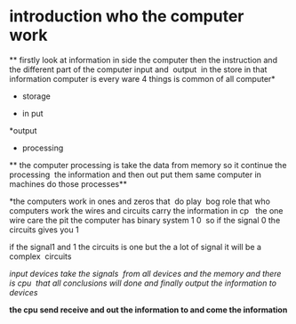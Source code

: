 # introduction who the computer work 

** firstly look at information in side the computer then the instruction and the different part of the computer input and  output  in the store in that information computer is every ware 4 things is common of all computer* 

* storage

* in put

*output

* processing

** the computer processing is take the data from memory so it continue the processing  the information and then out put them same computer in machines do those processes**

*the computers work in ones and zeros that  do play  bog role that who computers work the wires and circuits carry the information in cp   the one wire care the pit the computer has binary system 1 0  so if the signal 0 the circuits gives you 1

if the signal1 and 1 the circuits is one but the a lot of signal it will be a complex  circuits 

*input devices take the signals  from all devices and the memory and there is cpu  that all conclusions will done and finally output the information to devices* 

**the cpu send receive and out the information to and come the information**
